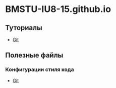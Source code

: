 # BMSTU-IU8-15.github.io
## Туториалы

- [Git](tutorial/git/README.md)

## Полезные файлы
### Конфигурации стиля кода

- [Git](files/codestyle/idea/cpp.xml)
